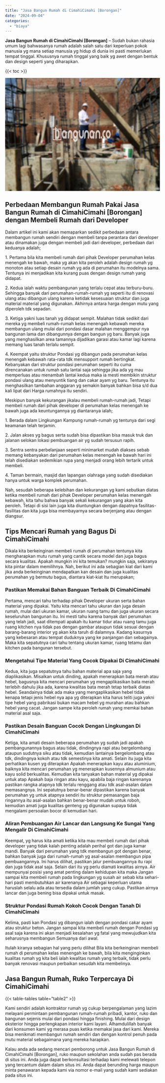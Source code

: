 ```yaml
---
title: "Jasa Bangun Rumah di CimahiCimahi [Borongan]"
date: "2024-09-04"
categories: 
  - "biaya"
---
```


**Jasa Bangun Rumah di CimahiCimahi \[Borongan\]** – Sudah bukan rahasia umum lagi bahwasanya rumah adalah salah satu dari keperluan pokok manusia yg mana setiap manusia yg hidup di dunia ini pasti memerlukan tempat tinggal. Khususnya rumah tinggal yang baik yg awet dengan bentuk dan design seperti yang diharapkan.

{{< toc >}}

![Jasa Bangun Rumah di CimahiCimahi [Borongan]](/images/borong-bangunan-03.png)

## Perbedaan Membangun Rumah Pakai Jasa Bangun Rumah di CimahiCimahi \[Borongan\] dengan Membeli Rumah dari Developer

Dalam artikel ini kami akan memaparkan sedikit perbedaan antara membangun rumah sendiri dengan membeli tanpa perantara dari developer atau dinamakan juga dengan membeli jadi dari developer, perbedaan dari keduanya adalah;

1\. Pertama bila kita membeli rumah dari pihak Developer perumahan kelas menengah ke bawah, maka yg akan kita peroleh adalah design rumah yg monoton atau setiap desain rumah yg ada di perumahan itu modelnya sama. Tentunya ini menjadikan kita kurang puas dengan design rumah yang didapat.

2\. Kedua ialah waktu pembangunan yang terlalu cepat atau terburu-buru. Sehingga banyak dari perumahan-rumah-rumah yg seperti itu di renovasi ulang atau dibangun ulang karena ketidak kesesuaian struktur dan juga material material yang digunakan. Akhirnya antara harga dengan mutu yang diperoleh tdk sepadan.

3\. Ketiga yakni luas tanah yg didapat sempit. Malahan tidak sedikit dari mereka yg membeli rumah-rumah kelas menengah kebawah mereka membangun ulang mulai dari pondasi dasar malahan menggempur nya bangunan lama dan dibangunnya dengan bangun yg baru. Banyak juga yang menghasilkan area tamannya dijadikan garasi atau kamar lagi karena memang luas tanah terlalu sempit.

4\. Keempat yaitu struktur Pondasi yg dibangun pada perumahan kelas menengah kebawah rata-rata tdk mensupport rumah bertingkat. Kebanyakan dari struktur pondasi perumahan seperti itu cuma direncanakan untuk rumah satu lantai saja sehingga jika ada yg mau memperluas atau menambah lantai kedua maka ia mesti membikin struktur pondasi ulang atau menyuntik tiang dan cakar ayam yg baru. Tentunya itu menghasilkan tambahan anggaran yg semakin banyak bahkan bisa s/d dua kali lipat dari Harga rumahnya itu sendiri.

Meskipun banyak kekurangan jikalau membeli rumah-rumah jadi, Tetapi membeli rumah dari pihak developer di perumahan kelas menengah ke bawah juga ada keuntungannya yg diantaranya ialah;

1\. Berada dalam Lingkungan Kampung rumah-rumah yg tentunya dari segi keamanan telah terjamin.

2\. Jalan akses yg bagus serta sudah bisa dipastikan bisa masuk truk dan jalanan selokan lokasi pembuangan air yg sudah tersusun rapih.

3\. Sentra sentra perbelanjaan seperti minimarket mudah diakses sebab memang kebanyakan dari perumahan kelas menengah ke bawah hari ini telah disediakan sedemikian rupa yang menjadi orang lebih tertarik untuk membeli.

4\. Taman bermain, masjid dan lapangan olahraga yang sudah disediakan hanya untuk warga komplek perumahan.

Nah, sesudah beberapa kelebihan dan kekurangan yg kami sebutkan diatas ketika membeli rumah dari pihak Developer perumahan kelas menengah kebawah, kita tahu bahwa banyak sekali kekurangan yang akan kita peroleh. Tetapi di sisi lain juga kita diuntungkan dengan dapatnya fasilitas-fasilitas dan kita juga bisa membayarnya secara berjenjang atau dengan diangsur.

## Tips Mencari Rumah yang Bagus Di CimahiCimahi

Dikala kita berkeinginan membeli rumah di perumahan tentunya kita mengharapkan mutu rumah yang cantik secara model dan juga bagus secara kualitas. Apakah mungkin ini kita temukan? mungkin saja, sekiranya kita pintar dalam memilihnya. Nah, berikut ini ada sebagian kiat dari kami jika anda berkeinginan mendapatkan kan desain dan juga kualitas perumahan yg bermutu bagus, diantara kiat-kiat Itu merupakan;

### Pastikan Memakai Bahan Banguan Terbaik Di CimahiCimahi

Pertama, mencari tahu terhadap pihak Developer ukuran serta bahan material yang dipakai. Yaitu kita mencari tahu ukuran dan juga desain rumah, mulai dari ukuran kamar, ukuran ruang tamu dan juga ukuran secara keseluruhan bangunan itu. Ini mesti tahu karena banyak dari perumahan yang telah jadi, saat ditempati apakah itu kamar tidur atau ruang tamu juga ruang kitchen nya tidak pas dengan gambar ataupun tidak sesuai dengan barang-barang interior yg akan kita taruh di dalamnya. Kadang kasurnya yang kebesaran atau tempat duduknya yang ke panjangan dan sebagainya. Maka kita sepatutnya cari tahu tentang ukuran kamar, ruang tetamu dan kitchen pada bangunan tersebut.

### Mengetahui Tipe Material Yang Cocok Dipakai Di CimahiCimahi

Kedua, kita juga sepatutnya tahu bahan material apa saja yang diaplikasikan. Misalkan untuk dinding, apakah menerapkan bata merah atau hebel, bagusnya kita mencari perumahan yg mengaplikasikan bata merah terlebih dahulu jika ada, karena kwalitas bata merah tetap terbaik diatas hebel. Seandainya tidak ada maka yang mengaplikasikan hebel tidak kenapa tetapi jenis hebel nya apa yg diterapkan kita harus teliti juga yakni tipe hebel yang pabrikasi bukan macam hebel yg murahan atau bahkan hebel yang cacat. Jangan sampe kita peroleh rumah yang memkai bahan material asal saja.

### Pastikan Desain Banguan Cocok Dengan Lingkungan Di CimahiCimahi

Ketiga, kita amati desain beberapa perumahan yg sudah jadi apakah pembangunannya bagus atau tidak, dindingnya rapi atau bergelombang ataupun sudutnya siku atau tidak, kemudian lantainya bergelombang atau tdk, dindingnya kokoh atau tdk semestinya kita amati. Selain itu juga kita perhatikan kusen yg diterapkan Apakah menerapkan kayu atau aluminium, baiknya kita mencari perumahan yg menerapkan kusennya almunium atau kayu solid berkualitas. Kemudian kita tanyakan bahan material yg dipakai untuk atap Apakah baja ringan atau kayu, apabila baja ringan karenanya pastikan rangka atapnya tdk terlalu renggang atau tdk asal-asalan dalam memasangnya. Ini sepatutnya benar-benar dipastikan karena banyak perumahan yg untuk atapnya sendiri itu struktur pemasangan baja ringannya itu asal-asalan bahkan benar-benar mudah untuk roboh, kemudian amati juga kualitas genteng yg digunakan supaya tidak mengalami persoalan bocor di kemudian hari.

### Aliran Pembuangan Air Lancar dan Langsung Ke Sungai Yang Mengalir Di CimahiCimahi

Keempat, yg harus kita amati ketika kita mau membeli rumah dari pihak developer yang tidak kalah penting adalah perihal got dan juga kamar mandi. Banyak dari perumahan yang tdk membangun got dengan benar, bahkan banyak juga dari rumah-rumah yg asal-asalan membangun pipa pembuangannya. Ini harus dilihat, pastikan jalur pembuangannya itu rapi dan juga tidak asal saja. Selain dari itu yg perlu diamati kwalitas airnya. Air mempunyai posisi yang amat penting dalam kehidupan kita maka Jangan sampai kita membeli rumah pada lingkungan yg susah air sebab kita sehari-hari pasti membutuhkan air karenanya Air sebagai keperluan utama haruslah selalu ada atau tersedia dalam jumlah yang cukup. Pastikan airnya lancar dan juga bening bisa dipakai untuk masak.

### Struktur Pondasi Rumah Kokoh Cocok Dengan Tanah Di CimahiCimahi

Kelima, pasti kan Pondasi yg dibangun ialah dengan pondasi cakar ayam atau struktur beton. Jangan sampai kita membeli rumah dengan Pondasi yg asal saja karena ini akan menjadi kesalahan yg fatal yang mewujudkan kita seharusnya membangun Semuanya dari awal.

Itulah kiranya sebagian hal yang perlu dilihat Bila kita berkeinginan membeli rumah di perumahan kelas menengah ke bawah, bila kita menginginkan kualitas rumah yg kita beli ialah kwalitas rumah yang terbaik, tidak perlu banyak renovasi maupun perbaikan sesudah kita membelinya.

## Jasa Bangun Rumah, Ruko Terpercaya Di CimahiCimahi

{{< table-tables table="table2" >}}

Kami sendiri adalah kontraktor rumah yg cukup berpengalaman yang lazim melayani permintaan pembangunan rumah-rumah pribadi, kantor, ruko dan bangunan sejenis mulai dari pondasi hingga finishing. Mulai dari design eksterior hingga perlengkapan interior kami layani. Alhamdulillah banyak dari konsumen kami yg merasa puas ketika memakai jasa dari kami. Mereka bisa menikmati membangun rumah sendiri dan dengan kontrol penuh pada mutu material sebagaimana yang mereka harapkan.

Kalau anda ada sedang mencari pemborong untuk Jasa Bangun Rumah di CimahiCimahi \[Borongan\], ruko maupun sekolahan anda sudah pas berada di situs ini. Anda juga dapat berkonsultasi terhadap kami melewati telepon yang tercantum dalam dalam situs ini. Anda dapat berunding harga maupun minta penawaran kepada kami via nomor e-mail yang sudah kami sediakan pada situs ini.

